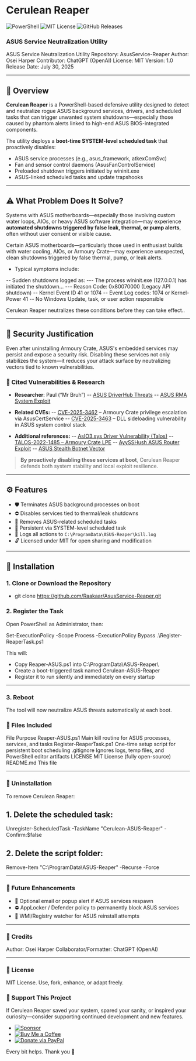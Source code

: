 # Cerulean Reaper  

![PowerShell](https://img.shields.io/badge/Built%20with-PowerShell-blue.svg)
![MIT License](https://img.shields.io/github/license/Raakaar/AsusService-Reaper)
![GitHub Releases](https://img.shields.io/github/v/release/Raakaar/AsusService-Reaper)
### ASUS Service Neutralization Utility  

ASUS Service Neutralization Utility
Repository: AsusService-Reaper
Author: Osei Harper
Contributor: ChatGPT (OpenAI)
License: MIT
Version: 1.0
Release Date: July 30, 2025

---

## 🧭 Overview

**Cerulean Reaper** is a PowerShell-based defensive utility designed to detect and neutralize rogue ASUS background services, drivers, and scheduled tasks that can trigger unwanted system shutdowns—especially those caused by phantom alerts linked to high-end ASUS BIOS-integrated components.

The utility deploys a **boot-time SYSTEM-level scheduled task** that proactively disables:

- ASUS service processes (e.g., asus_framework, atkexComSvc)
- Fan and sensor control daemons (AsusFanControlService)
- Preloaded shutdown triggers initiated by wininit.exe
- ASUS-linked scheduled tasks and update trapshooks

---

## ⚠️ What Problem Does It Solve?

Systems with ASUS motherboards—especially those involving custom water loops, AIOs, or heavy ASUS software integration—may experience **automated shutdowns triggered by false leak, thermal, or pump alerts**, often without user consent or visible cause.

Certain ASUS motherboards—particularly those used in enthusiast builds with water cooling, AIOs, or Armoury Crate—may experience unexpected, clean shutdowns triggered by false thermal, pump, or leak alerts.

- Typical symptoms include:

-- Sudden shutdowns logged as:
--- The process wininit.exe (127.0.0.1) has initiated the shutdown...
--- Reason Code: 0x80070000 (Legacy API shutdown)
-- Kernel Event ID 41 or 1074
-- Event Log codes: 1074 or Kernel-Power 41
-- No Windows Update, task, or user action responsible

Cerulean Reaper neutralizes these conditions before they can take effect..

---

## 🔐 Security Justification

Even after uninstalling Armoury Crate, ASUS's embedded services may persist and expose a security risk. Disabling these services not only stabilizes the system—it reduces your attack surface by neutralizing vectors tied to known vulnerabilities.

### 🧷 Cited Vulnerabilities & Research

- **Researcher**: Paul (“Mr Bruh”)
-- [ASUS DriverHub Threats](https://mrbruh.com/asusdriverhub/)
-- [ASUS RMA System Exploit](https://mrbruh.com/asus_p2/)

- **Related CVEs:**
-- [CVE-2025-3462](https://www.cve.org/CVERecord?id=CVE-2025-3462) – Armoury Crate privilege escalation via AsusCertService
-- [CVE-2025-3463](https://www.cve.org/CVERecord?id=CVE-2025-3463) – DLL sideloading vulnerability in ASUS system control stack

- **Additional references:**
-- [AsIO3.sys Driver Vulnerability (Talos)](https://blog.talosintelligence.com/deep-dive-into-asio3/)
-- [TALOS-2022-1485 – Armoury Crate LPE](https://talosintelligence.com/vulnerability_reports/TALOS-2022-1485)
-- [AyySSHush ASUS Router Exploit](https://www.labs.greynoise.io/grimoire/ayysshush)
-- [ASUS Stealth Botnet Vector](https://www.greynoise.io/blog/stealth-botnet-asus/)

> **By proactively disabling these services at boot**, Cerulean Reaper defends both system stability and local exploit resilience.

---

## ⚙️ Features

- 🛡️ Terminates ASUS background processes on boot
- ⛔ Disables services tied to thermal/leak shutdowns
- 🧹 Removes ASUS-related scheduled tasks
- 🔁 Persistent via SYSTEM-level scheduled task
- 📄 Logs all actions to `C:\ProgramData\ASUS-Reaper\kill.log`
- 🔓 Licensed under MIT for open sharing and modification

---

## 🧪 Installation

### 1. Clone or Download the Repository

- git clone https://github.com/Raakaar/AsusService-Reaper.git

### 2. Register the Task

Open PowerShell as Administrator, then:

Set-ExecutionPolicy -Scope Process -ExecutionPolicy Bypass
.\Register-ReaperTask.ps1

This will:

- Copy Reaper-ASUS.ps1 into C:\ProgramData\ASUS-Reaper\
- Create a boot-triggered task named Cerulean-ASUS-Reaper
- Register it to run silently and immediately on every startup

---

### 3. Reboot

The tool will now neutralize ASUS threats automatically at each boot.

### 📁 Files Included
File	Purpose
Reaper-ASUS.ps1	Main kill routine for ASUS processes, services, and tasks
Register-ReaperTask.ps1	One-time setup script for persistent boot scheduling
.gitignore	Ignores logs, temp files, and PowerShell editor artifacts
LICENSE	MIT License (fully open-source)
README.md	This file

---

### 🧯 Uninstallation

To remove Cerulean Reaper:

## 1. Delete the scheduled task:

Unregister-ScheduledTask -TaskName "Cerulean-ASUS-Reaper" -Confirm:$false

## 2. Delete the script folder:

Remove-Item "C:\ProgramData\ASUS-Reaper" -Recurse -Force

---

### 🧠 Future Enhancements

- 🔔 Optional email or popup alert if ASUS services respawn
- ⛔ AppLocker / Defender policy to permanently block ASUS services
- 🧬 WMI/Registry watcher for ASUS reinstall attempts

---

### 🙌 Credits

Author: Osei Harper
Collaborator/Formatter: ChatGPT (OpenAI)

---

### 📜 License

MIT License. Use, fork, enhance, or adapt freely.

### 💸 Support This Project

If Cerulean Reaper saved your system, spared your sanity, or inspired your curiosity—consider supporting continued development and new features.

- [![Sponsor](https://img.shields.io/badge/Sponsor-%E2%9D%A4-lightgrey?logo=github)](https://github.com/sponsors/Raakaar)
- [![Buy Me a Coffee](https://img.shields.io/badge/Buy%20Me%20a%20Coffee-Support%20the%20Project-yellow?logo=buy-me-a-coffee&logoColor=white)](https://coff.ee/raakaar)
- [![Donate via PayPal](https://img.shields.io/badge/Donate-PayPal-blue.svg)](https://paypal.me/OseiHarper)

Every bit helps. Thank you 🙏